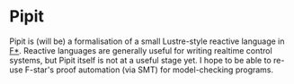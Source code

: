 # Pipit

Pipit is (will be) a formalisation of a small Lustre-style reactive language in [F*](https://www.fstar-lang.org/).
Reactive languages are generally useful for writing realtime control systems, but Pipit itself is not at a useful stage yet.
I hope to be able to re-use F-star's proof automation (via SMT) for model-checking programs.
